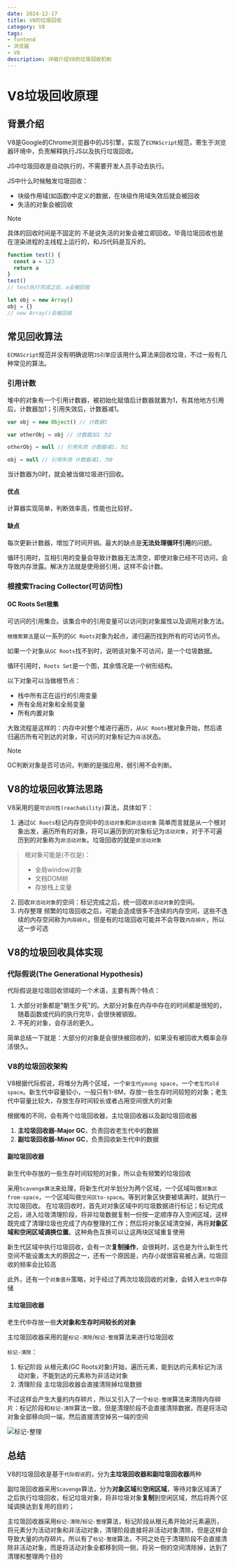 ```yaml
---
date: 2024-12-17
title: V8的垃圾回收
category: V8
tags:
- fontend
- 浏览器
- V8
description: 详细介绍V8的垃圾回收机制
---
```


# V8垃圾回收原理

## 背景介绍

V8是Google的Chrome浏览器中的JS引擎，实现了`ECMAScript`规范，寄生于浏览器环境中，负责解释执行JS以及执行垃圾回收。

JS中垃圾回收是自动执行的，不需要开发人员手动去执行。

JS中什么时候触发垃圾回收：
- 块级作用域(如函数)中定义的数据，在块级作用域失效后就会被回收
- 失活的对象会被回收

> [!NOTE]
> 具体的回收时间是不固定的 不是说失活的对象会被立即回收。毕竟垃圾回收也是在渲染进程的主线程上运行的，和JS代码是互斥的。

```js
function test() {
  const a = 123
  return a
}
test()
// test执行完成之后，a会被回收

let obj = new Array()
obj = {}
// new Array()会被回收
```

## 常见回收算法

`ECMAScript`规范并没有明确说明`JS引擎`应该用什么算法来回收垃圾，不过一般有几种常见的算法。

### 引用计数

堆中的对象有一个引用计数器，被初始化赋值后计数器就置为1，有其他地方引用后，计数器加1；引用失效后，计数器减1。

```js
var obj = new Object() // 计数器1

var otherObj = obj // 计数器加1 为2

otherObj = null // 引用失效 计数器减1，为1

obj = null // 引用失效 计数器减1，为0
```

当计数器为0时，就会被当做垃圾进行回收。

#### 优点

计算器实现简单，判断效率高，性能也比较好。

#### 缺点

每次更新计数器，增加了时间开销。最大的缺点是**无法处理循环引用**的问题。

循环引用时，互相引用的变量会导致计数器无法清空，即使对象已经不可访问，会导致内存泄露。解决方法就是使用弱引用，这样不会计数。

### 根搜索Tracing Collector(可访问性)

#### GC Roots Set根集

可访问的引用集合。该集合中的引用变量可以访问到对象属性以及调用对象方法。

`根搜索算法`是以一系列的`GC Roots`对象为起点，递归遍历找到所有的可访问节点。

如果一个对象从`GC Roots`找不到时，说明该对象不可访问，是一个垃圾数据。

循环引用时，`Roots Set`是一个图，其余情况是一个树形结构。

以下对象可以当做根节点：
- 栈中所有正在运行的引用变量
- 所有全局对象和全局变量
- 所有内置对象

大致流程是这样的：内存中对整个堆进行遍历，从`GC Roots`根对象开始，然后递归遍历所有可到达的对象，可访问的对象标记为`存活`状态。

> [!NOTE]
> GC判断对象是否可访问，判断的是强应用，弱引用不会判断。

## V8的垃圾回收算法思路

V8采用的是`可访问性(reachability)`算法，具体如下：

1. 通过`GC Roots`标记内存空间中的`活动对象`和`非活动对象`
  简单而言就是从一个根对象出发，遍历所有的对象，将可以遍历到的对象标记为`活动对象`，对于不可遍历到的对象称为`非活动对象`。垃圾回收的就是`非活动对象`
> 根对象可能是(不仅是)：
> - 全局window对象
> - 文档DOM树
> - 存放栈上变量

2. 回收`非活动对象`的空间：标记完成之后，统一回收`非活动对象`的空间。
3. 内存整理
    频繁的垃圾回收之后，可能会造成很多不连续的内存空间，这些不连续的内存空间称为`内存碎片`。但是有的垃圾回收可能并不会导致`内存碎片`，所以这一步可选

## V8的垃圾回收具体实现

### 代际假说(The Generational Hypothesis)

代际假说是垃圾回收领域的一个术语，主要有两个特点：
1. 大部分对象都是"朝生夕死"的。大部分对象在内存中存在的时间都是很短的，随着函数或代码的执行完毕，会很快被销毁。
2. 不死的对象，会存活的更久。

简单总结一下就是：大部分的对象是会很快被回收的，如果没有被回收大概率会存活很久。

### V8的垃圾回收架构

V8根据代际假说，将堆分为两个区域，一个`新生代young space`，一个`老生代old space`。新生代中容量较小，一般只有1-8M，存放一些生存时间较短的对象；老生代中容量比较大，存放生存时间较长或者占用空间很大的对象

根据堆的不同，会有两个垃圾回收器，主垃圾回收器以及副垃圾回收器

1. **主垃圾回收器-Major GC**，负责回收老生代中的数据
2. **副垃圾回收器-Minor GC**，负责回收新生代中的数据

#### 副垃圾回收器

新生代中存放的一些生存时间较短的对象，所以会有频繁的垃圾回收

采用`Scavenge算法`来处理，将新生代对半划分为两个区域，一个区域叫做`对象区from-space`，一个区域叫做`空闲区to-space`。等到对象区快要被填满时，就执行一次垃圾回收。
在垃圾回收时，首先对对象区域中的垃圾数据进行标记；标记完成之后，进入垃圾清理阶段，将非垃圾数据复制一份按一定顺序存入空闲区域，这样既完成了清理垃圾也完成了内存整理的工作；然后将对象区域清空掉，再将**对象区域和空闲区域调换位置**。这种角色互换可以让这两块区域重复使用

新生代区域中执行垃圾回收，会有一次**复制操作**，会很耗时，这也是为什么新生代空间不能设置太大的原因之一，还有一个原因是，内存小就很容易被占满，垃圾回收的频率会比较高

此外，还有一个`对象晋升`策略，对于经过了两次垃圾回收的对象，会转入`老生代`中存储

#### 主垃圾回收器

老生代中存放一些**大对象和生存时间较长的对象**

主垃圾回收器采用的是`标记-清除`/`标记-整理`算法来进行垃圾回收

`标记-清除`：

1. 标记阶段
    从根元素(GC Roots对象)开始，遍历元素，能到达的元素标记为活动对象，不能到达的元素称为非活动对象
2. 清理阶段
    主垃圾回收器会直接清除掉垃圾数据

不过这样会产生大量的内存碎片，所以又引入了一个`标记-整理`算法来清除内存碎片：标记阶段和`标记-清除`算法一致，但是清理阶段不会直接清除数据，而是将活动对象全部移向同一端，然后直接清空掉另一端的空间

![标记-整理](./%E6%A0%87%E8%AE%B0-%E6%95%B4%E7%90%86.jpg)

## 总结

V8的垃圾回收是基于`代际假说`的，分为**主垃圾回收器和副垃圾回收器**两种

副垃圾回收器采用`Scavenge`算法，分为**对象区域**和**空闲区域**，等待对象区域满了之后执行垃圾回收，标记垃圾对象，将非垃圾对象**复制**到空闲区域，然后将两个区域调换达到复用的目的；

主垃圾回收器采用`标记-清除`/`标记-整理`算法，标记阶段从根元素开始对元素遍历，将元素分为活动对象和非活动对象，清理阶段直接将非活动对象清除，但是这样会导致大量的内存碎片。所以有了`标记-整理`算法，不同之处在于清理阶段不会直接清除非活动对象，而是将活动对象全都移到同一侧，将另一侧的空间清除掉，达到了清理和整理两个目的